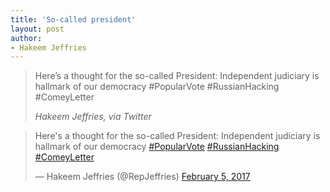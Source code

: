 ```yaml
---
title: 'So-called president'
layout: post
author:
- Hakeem Jeffries
---
```


> Here’s a thought for the so-called President: Independent judiciary is hallmark of our democracy #PopularVote #RussianHacking #ComeyLetter
>
> <cite>Hakeem Jeffries, via Twitter</cite>

<blockquote class="twitter-tweet"><p lang="en" dir="ltr">Here&#39;s a thought for the so-called President: Independent judiciary is hallmark of our democracy <a href="https://twitter.com/hashtag/PopularVote?src=hash&amp;ref_src=twsrc%5Etfw">#PopularVote</a> <a href="https://twitter.com/hashtag/RussianHacking?src=hash&amp;ref_src=twsrc%5Etfw">#RussianHacking</a> <a href="https://twitter.com/hashtag/ComeyLetter?src=hash&amp;ref_src=twsrc%5Etfw">#ComeyLetter</a></p>&mdash; Hakeem Jeffries (@RepJeffries) <a href="https://twitter.com/RepJeffries/status/828278802203758593?ref_src=twsrc%5Etfw">February 5, 2017</a></blockquote> <script async src="https://platform.twitter.com/widgets.js" charset="utf-8"></script>

